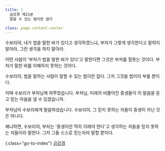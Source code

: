 ```yaml
---
title: |
  금강경 제21분
  말할 수 있는 법이란 없다

class: page-content-center
---
```


수보리야, 내가 법을 말한 바가 있다고 생각하겠느냐,
부처가 그렇게 생각한다고 말하지 말아라,
그런 생각을 하지 말아라.

어떤 사람이 '부처가 법을 말한 바가 있다'고 말한다면
그것은 부처를 헐뜻는 것이다.
부처가 말한 바를 이해하지 못하는 것이다.

수보리야, 법을 말하는 사람이 말할 수 있는 법이란 없다.
그저 그것을 법이라 부를 뿐이다.

이때 수보리가 부처님께 여쭈었습니다.
부처님, 미래의 비뚤어진 중생들이 이 말씀을 듣고
믿는 마음을 낼 수 있겠습니까. 

부처님이 수보리에게 말씀하셨습니다.
수보리야, 그 믿지 못하는 자들이 중생이 아닌 것은 아니다.

왜냐하면, 수보리야,
부처는 '중생이란 딱히 이래야 한다'고 생각하는 자들을
믿지 못하는 자들이라 말한다.
그저 그들 스스로 믿는자라 말할 뿐이다.

{:class="go-to-index"}
[금강경](index)